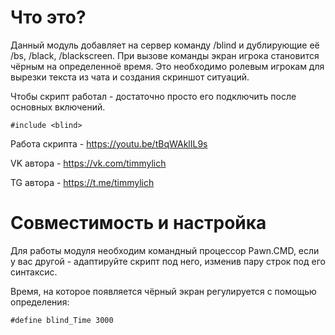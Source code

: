 # Что это?

Данный модуль добавляет на сервер команду /blind и дублирующие её /bs, /black, /blackscreen.
При вызове команды экран игрока становится чёрным на определенноё время.
Это необходимо ролевым игрокам для вырезки текста из чата и создания скриншот ситуаций.

Чтобы скрипт работал - достаточно просто его подключить после основных включений.
```pawn
#include <blind>
```

Работа скрипта - https://youtu.be/tBqWAklIL9s

VK автора - https://vk.com/timmylich

TG автора - https://t.me/timmylich

# Совместимость и настройка
Для работы модуля необходим командный процессор Pawn.CMD, если у вас другой - адаптируйте скрипт под него, изменив пару строк под его синтаксис.

Время, на которое появляется чёрный экран регулируется с помощью определения:
```pawn
#define blind_Time 3000
```
